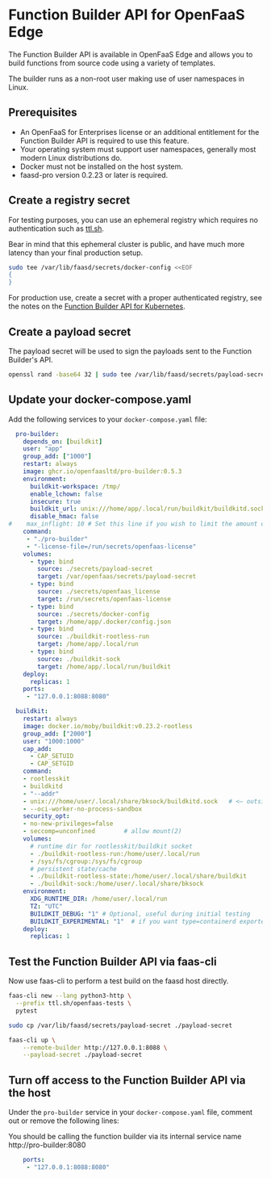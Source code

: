 # Function Builder API for OpenFaaS Edge

The Function Builder API is available in OpenFaaS Edge and allows you to build functions from source code using a variety of templates.

The builder runs as a non-root user making use of user namespaces in Linux.

## Prerequisites

* An OpenFaaS for Enterprises license or an additional entitlement for the Function Builder API is required to use this feature.
* Your operating system must support user namespaces, generally most modern Linux distributions do.
* Docker must not be installed on the host system.
* faasd-pro version 0.2.23 or later is required.

## Create a registry secret

For testing purposes, you can use an ephemeral registry which requires no authentication such as [ttl.sh](https://ttl.sh).

Bear in mind that this ephemeral cluster is public, and have much more latency than your final production setup.

```bash
sudo tee /var/lib/faasd/secrets/docker-config <<EOF
{
}
```

For production use, create a secret with a proper authenticated registry, see the notes on the [Function Builder API for Kubernetes](/openfaas-pro/builder).

## Create a payload secret

The payload secret will be used to sign the payloads sent to the Function Builder's API.

```bash
openssl rand -base64 32 | sudo tee /var/lib/faasd/secrets/payload-secret
```

## Update your docker-compose.yaml

Add the following services to your `docker-compose.yaml` file:

```yaml
  pro-builder:
    depends_on: [buildkit]
    user: "app"
    group_add: ["1000"]
    restart: always
    image: ghcr.io/openfaasltd/pro-builder:0.5.3
    environment:
      buildkit-workspace: /tmp/
      enable_lchown: false
      insecure: true
      buildkit_url: unix:///home/app/.local/run/buildkit/buildkitd.sock
      disable_hmac: false
#    max_inflight: 10 # Set this line if you wish to limit the amount of concurrent builds
    command:
     - "./pro-builder"
     - "-license-file=/run/secrets/openfaas-license"
    volumes:
      - type: bind
        source: ./secrets/payload-secret
        target: /var/openfaas/secrets/payload-secret
      - type: bind
        source: ./secrets/openfaas_license
        target: /run/secrets/openfaas-license
      - type: bind
        source: ./secrets/docker-config
        target: /home/app/.docker/config.json
      - type: bind
        source: ./buildkit-rootless-run
        target: /home/app/.local/run
      - type: bind
        source: ./buildkit-sock
        target: /home/app/.local/run/buildkit
    deploy:
      replicas: 1
    ports:
     - "127.0.0.1:8088:8080"

  buildkit:
    restart: always
    image: docker.io/moby/buildkit:v0.23.2-rootless
    group_add: ["2000"]
    user: "1000:1000"
    cap_add:
      - CAP_SETUID
      - CAP_SETGID
    command:
    - rootlesskit
    - buildkitd
    - "--addr"
    - unix:///home/user/.local/share/bksock/buildkitd.sock   # <— outside XDG_RUNTIME_DIR
    - --oci-worker-no-process-sandbox
    security_opt:
    - no-new-privileges=false
    - seccomp=unconfined        # allow mount(2)
    volumes:
      # runtime dir for rootlesskit/buildkit socket
      - ./buildkit-rootless-run:/home/user/.local/run
      - /sys/fs/cgroup:/sys/fs/cgroup
      # persistent state/cache
      - ./buildkit-rootless-state:/home/user/.local/share/buildkit
      - ./buildkit-sock:/home/user/.local/share/bksock
    environment:
      XDG_RUNTIME_DIR: /home/user/.local/run
      TZ: "UTC"
      BUILDKIT_DEBUG: "1" # Optional, useful during initial testing
      BUILDKIT_EXPERIMENTAL: "1"  # if you want type=containerd exporter
    deploy:
      replicas: 1
```

## Test the Function Builder API via faas-cli

Now use faas-cli to perform a test build on the faasd host directly.

```bash
faas-cli new --lang python3-http \
  --prefix ttl.sh/openfaas-tests \
  pytest

sudo cp /var/lib/faasd/secrets/payload-secret ./payload-secret

faas-cli up \
    --remote-builder http://127.0.0.1:8088 \
    --payload-secret ./payload-secret
```

## Turn off access to the Function Builder API via the host

Under the `pro-builder` service in your `docker-compose.yaml` file, comment out or remove the following lines:

You should be calling the function builder via its internal service name http://pro-builder:8080

```yaml
    ports:
     - "127.0.0.1:8088:8080"
```

